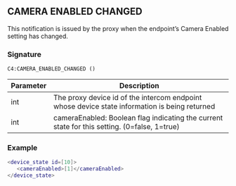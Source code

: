 ## CAMERA ENABLED CHANGED

This notification is issued by the proxy when the endpoint’s Camera Enabled setting has changed.


### Signature

 `C4:CAMERA_ENABLED_CHANGED ()`


| Parameter | Description |
| --- | --- |
| int | The proxy device id of the intercom endpoint whose device state information is being returned |
| int | cameraEnabled: Boolean flag indicating the current state for this setting. (0=false, 1=true) |


### Example

```lua
<device_state id=[10]>
   <cameraEnabled>[1]</cameraEnabled>
</device_state>
```
